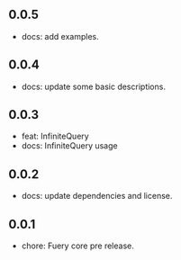 ## 0.0.5
- docs: add examples.

## 0.0.4
- docs: update some basic descriptions.

## 0.0.3
- feat: InfiniteQuery
- docs: InfiniteQuery usage

## 0.0.2
- docs: update dependencies and license.

## 0.0.1
- chore: Fuery core pre release.


